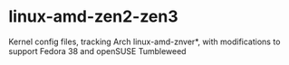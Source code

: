 # linux-amd-zen2-zen3
Kernel config files, tracking Arch linux-amd-znver*, with modifications to support Fedora 38 and openSUSE Tumbleweed
